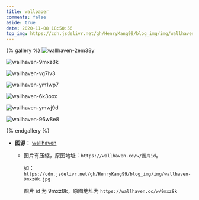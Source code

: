```yaml
---
title: wallpaper
comments: false
aside: true
date: 2020-11-08 18:50:56
top_img: https://cdn.jsdelivr.net/gh/HenryKang99/blog_img/img/wallhaven-9mxz8k.jpg
---
```


{% gallery %}
![wallhaven-2em38y](https://cdn.jsdelivr.net/gh/HenryKang99/blog_img/img/wallhaven-2em38y.jpg)

![wallhaven-9mxz8k](https://cdn.jsdelivr.net/gh/HenryKang99/blog_img/img/wallhaven-9mxz8k.jpg)

![wallhaven-vg7lv3](https://cdn.jsdelivr.net/gh/HenryKang99/blog_img/img/wallhaven-vg7lv3.jpg)

![wallhaven-ym1wp7](https://cdn.jsdelivr.net/gh/HenryKang99/blog_img/img/wallhaven-ym1wp7.jpg)

![wallhaven-6k3oox](https://cdn.jsdelivr.net/gh/HenryKang99/blog_img/img/wallhaven-6k3oox.jpg)

![wallhaven-ymwj9d](https://cdn.jsdelivr.net/gh/HenryKang99/blog_img/img/wallhaven-ymwj9d.jpg)

![wallhaven-96w8e8](https://cdn.jsdelivr.net/gh/HenryKang99/blog_img/img/wallhaven-96w8e8.png)

{% endgallery %}

- **图源：** [wallhaven](https://wallhaven.cc/)

  - 图片有压缩，原图地址：`https://wallhaven.cc/w/图片id`。

    如：`https://cdn.jsdelivr.net/gh/HenryKang99/blog_img/img/wallhaven-9mxz8k.jpg`

    图片 id 为 9mxz8k，原图地址为 `https://wallhaven.cc/w/9mxz8k`

